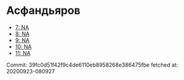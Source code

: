 # Асфандьяров
- [7: NA](7.md)
- [8: NA](8.md)
- [9: NA](9.md)
- [10: NA](10.md)
- [11: NA](11.md)

Commit: 39fc0d51f42f9c4de6110eb8958268e386475fbe
 fetched at: 20200923-080927
